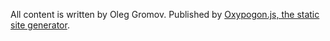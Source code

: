 All content is written by Oleg Gromov. Published by [Oxypogon.js, the static site generator](//github.com/oleggromov/oxypogon).

